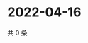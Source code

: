 # 2022-04-16

共 0 条

<!-- BEGIN WEIBO -->
<!-- 最后更新时间 Sat Apr 16 2022 01:10:54 GMT+0800 (China Standard Time) -->

<!-- END WEIBO -->
